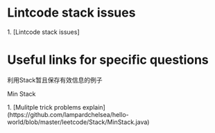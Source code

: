 # Lintcode stack issues
<p>1. [Lintcode stack issues]

# Useful links for specific questions
<p>利用Stack暂且保存有效信息的例子
<p>Min Stack
<p>1. [Mulitple trick problems explain] (https://github.com/lampardchelsea/hello-world/blob/master/leetcode/Stack/MinStack.java)
